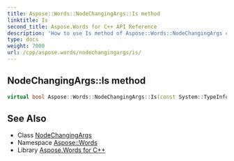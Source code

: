 ```yaml
---
title: Aspose::Words::NodeChangingArgs::Is method
linktitle: Is
second_title: Aspose.Words for C++ API Reference
description: 'How to use Is method of Aspose::Words::NodeChangingArgs class in C++.'
type: docs
weight: 7000
url: /cpp/aspose.words/nodechangingargs/is/
---
```

## NodeChangingArgs::Is method




```cpp
virtual bool Aspose::Words::NodeChangingArgs::Is(const System::TypeInfo &target) const override
```

## See Also

* Class [NodeChangingArgs](../)
* Namespace [Aspose::Words](../../)
* Library [Aspose.Words for C++](../../../)
